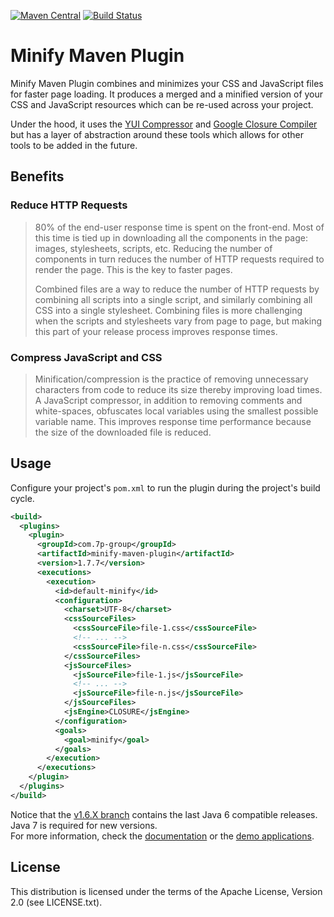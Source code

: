 [![Maven Central](https://maven-badges.herokuapp.com/maven-central/com.samaxes.maven/minify-maven-plugin/badge.svg)](https://maven-badges.herokuapp.com/maven-central/com.samaxes.maven/minify-maven-plugin)
[![Build Status](https://travis-ci.org/samaxes/minify-maven-plugin.png)](https://travis-ci.org/samaxes/minify-maven-plugin)

# Minify Maven Plugin

Minify Maven Plugin combines and minimizes your CSS and JavaScript files for faster page loading. It produces a merged and a minified version of your CSS and JavaScript resources which can be re-used across your project.

Under the hood, it uses the [YUI Compressor](http://yui.github.com/yuicompressor/) and [Google Closure Compiler](https://developers.google.com/closure/compiler/) but has a layer of abstraction around these tools which allows for other tools to be added in the future.

## Benefits

### Reduce HTTP Requests

> 80% of the end-user response time is spent on the front-end. Most of this time is tied up in downloading all the components in the page: images, stylesheets, scripts, etc. Reducing the number of components in turn reduces the number of HTTP requests required to render the page. This is the key to faster pages.
>
> Combined files are a way to reduce the number of HTTP requests by combining all scripts into a single script, and similarly combining all CSS into a single stylesheet. Combining files is more challenging when the scripts and stylesheets vary from page to page, but making this part of your release process improves response times.

### Compress JavaScript and CSS

> Minification/compression is the practice of removing unnecessary characters from code to reduce its size thereby improving load times. A JavaScript compressor, in addition to removing comments and white-spaces, obfuscates local variables using the smallest possible variable name. This improves response time performance because the size of the downloaded file is reduced.

## Usage

Configure your project's `pom.xml` to run the plugin during the project's build cycle.

```xml
<build>
  <plugins>
    <plugin>
      <groupId>com.7p-group</groupId>
      <artifactId>minify-maven-plugin</artifactId>
      <version>1.7.7</version>
      <executions>
        <execution>
          <id>default-minify</id>
          <configuration>
            <charset>UTF-8</charset>
            <cssSourceFiles>
              <cssSourceFile>file-1.css</cssSourceFile>
              <!-- ... -->
              <cssSourceFile>file-n.css</cssSourceFile>
            </cssSourceFiles>
            <jsSourceFiles>
              <jsSourceFile>file-1.js</jsSourceFile>
              <!-- ... -->
              <jsSourceFile>file-n.js</jsSourceFile>
            </jsSourceFiles>
            <jsEngine>CLOSURE</jsEngine>
          </configuration>
          <goals>
            <goal>minify</goal>
          </goals>
        </execution>
      </executions>
    </plugin>
  </plugins>
</build>
```

Notice that the [v1.6.X branch](https://github.com/samaxes/minify-maven-plugin/tree/v1.6.X) contains the last Java 6 compatible releases. Java 7 is required for new versions.  
For more information, check the [documentation](http://samaxes.github.com/minify-maven-plugin/) or the [demo applications](https://github.com/samaxes/minify-maven-plugin/releases/).

## License

This distribution is licensed under the terms of the Apache License, Version 2.0 (see LICENSE.txt).
